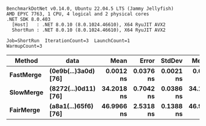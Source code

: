 ```

BenchmarkDotNet v0.14.0, Ubuntu 22.04.5 LTS (Jammy Jellyfish)
AMD EPYC 7763, 1 CPU, 4 logical and 2 physical cores
.NET SDK 8.0.403
  [Host]   : .NET 8.0.10 (8.0.1024.46610), X64 RyuJIT AVX2
  ShortRun : .NET 8.0.10 (8.0.1024.46610), X64 RyuJIT AVX2

Job=ShortRun  IterationCount=3  LaunchCount=1  
WarmupCount=3  

```
| Method    | data                 | Mean       | Error     | StdDev    | Median     | Min        | Max        | Gen0   | Allocated |
|---------- |--------------------- |-----------:|----------:|----------:|-----------:|-----------:|-----------:|-------:|----------:|
| **FastMerge** | **(0e9b(...)3a0d) [76]** |  **0.0012 ns** | **0.0376 ns** | **0.0021 ns** |  **0.0000 ns** |  **0.0000 ns** |  **0.0036 ns** |      **-** |         **-** |
| **SlowMerge** | **(8272(...)0d11) [76]** | **34.2018 ns** | **0.7042 ns** | **0.0386 ns** | **34.1897 ns** | **34.1708 ns** | **34.2451 ns** | **0.0010** |      **80 B** |
| **FairMerge** | **(a8a1(...)65f6) [76]** | **46.9966 ns** | **2.5318 ns** | **0.1388 ns** | **46.9821 ns** | **46.8656 ns** | **47.1421 ns** | **0.0017** |     **144 B** |
